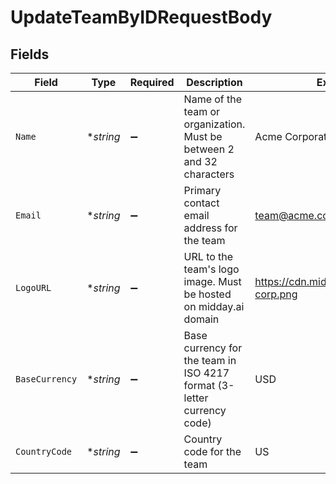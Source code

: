 # UpdateTeamByIDRequestBody


## Fields

| Field                                                                  | Type                                                                   | Required                                                               | Description                                                            | Example                                                                |
| ---------------------------------------------------------------------- | ---------------------------------------------------------------------- | ---------------------------------------------------------------------- | ---------------------------------------------------------------------- | ---------------------------------------------------------------------- |
| `Name`                                                                 | **string*                                                              | :heavy_minus_sign:                                                     | Name of the team or organization. Must be between 2 and 32 characters  | Acme Corporation                                                       |
| `Email`                                                                | **string*                                                              | :heavy_minus_sign:                                                     | Primary contact email address for the team                             | team@acme.com                                                          |
| `LogoURL`                                                              | **string*                                                              | :heavy_minus_sign:                                                     | URL to the team's logo image. Must be hosted on midday.ai domain       | https://cdn.midday.ai/logos/acme-corp.png                              |
| `BaseCurrency`                                                         | **string*                                                              | :heavy_minus_sign:                                                     | Base currency for the team in ISO 4217 format (3-letter currency code) | USD                                                                    |
| `CountryCode`                                                          | **string*                                                              | :heavy_minus_sign:                                                     | Country code for the team                                              | US                                                                     |